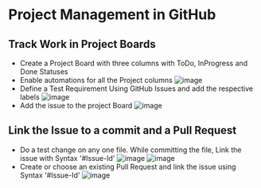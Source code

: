 # Project Management in GitHub

## Track Work in Project Boards

- Create a Project Board with three columns with ToDo, InProgress and Done Statuses
- Enable automations for all the Project columns 
![image](https://user-images.githubusercontent.com/67369513/161748103-537e6604-f7db-456e-acc9-bffc78d6dad7.png)
- Define a Test Requirement Using GitHub Issues and add the respective labels
![image](https://user-images.githubusercontent.com/67369513/161740955-78478615-36bf-4cd6-ae56-10e1f7781e63.png)
- Add the issue to the project Board
![image](https://user-images.githubusercontent.com/67369513/161741514-55ded54d-9f64-4c00-9aaf-5d05bfc56ae0.png)

## Link the Issue to a commit and a Pull Request

- Do a test change on any one file. While committing the file, Link the issue with Syntax '#Issue-Id'
![image](https://user-images.githubusercontent.com/67369513/161743950-4639bb49-4bf1-4831-953b-9dc51073f72c.png)
![image](https://user-images.githubusercontent.com/67369513/161744823-78717e10-2366-42e6-a5dc-120000e8c5a7.png)
- Create or choose an existing Pull Request and link the issue using Syntax '#Issue-Id'
![image](https://user-images.githubusercontent.com/67369513/161747094-5d50521d-a5fe-46a9-82b5-7c40a946224b.png)

